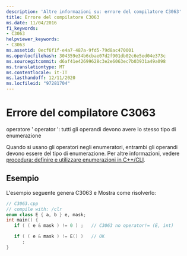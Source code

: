 ```yaml
---
description: 'Altre informazioni su: errore del compilatore C3063'
title: Errore del compilatore C3063
ms.date: 11/04/2016
f1_keywords:
- C3063
helpviewer_keywords:
- C3063
ms.assetid: 0ecf6f1f-e4a7-487a-9fd5-79d8ac470001
ms.openlocfilehash: 304359e34b6cbae07d2f901db02c6e5ed04e373c
ms.sourcegitcommit: d6af41e42699628c3e2e6063ec7b03931a49a098
ms.translationtype: MT
ms.contentlocale: it-IT
ms.lasthandoff: 12/11/2020
ms.locfileid: "97281704"
---
```

# <a name="compiler-error-c3063"></a>Errore del compilatore C3063

operatore ' operator ': tutti gli operandi devono avere lo stesso tipo di enumerazione

Quando si usano gli operatori negli enumeratori, entrambi gli operandi devono essere del tipo di enumerazione. Per altre informazioni, vedere [procedura: definire e utilizzare enumerazioni in C++/CLI](../../dotnet/how-to-define-and-consume-enums-in-cpp-cli.md).

## <a name="example"></a>Esempio

L'esempio seguente genera C3063 e Mostra come risolverlo:

```cpp
// C3063.cpp
// compile with: /clr
enum class E { a, b } e, mask;
int main() {
   if ( ( e & mask ) != 0 ) ;   // C3063 no operator!= (E, int)

   if ( ( e & mask ) != E() )   // OK
      ;
}
```
